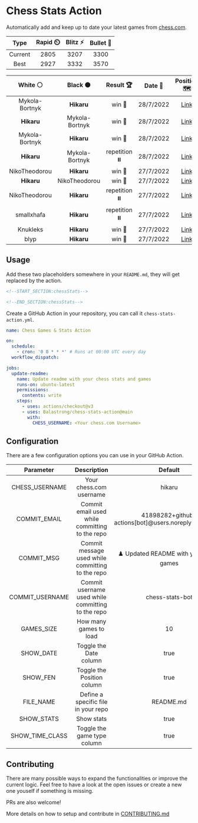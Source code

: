 # Chess Stats Action

Automatically add and keep up to date your latest games from [chess.com](https://www.chess.com/).

|  Type   | Rapid ⏲️ | Blitz ⚡ | Bullet 🔫 |
| :-----: | :------: | :------: | :-------: |
| Current |   2805   |   3207   |   3300    |
|  Best   |   2927   |   3332   |   3570    |

|    White ⚪    |    Black ⚫    |   Result 🏆   |  Date 📅  |                                                          Position 🗺️                                                           |
| :------------: | :------------: | :-----------: | :-------: | :----------------------------------------------------------------------------------------------------------------------------: |
| Mykola-Bortnyk |   **Hikaru**   |    win 🥇     | 28/7/2022 |          <a href="http://www.ee.unb.ca/cgi-bin/tervo/fen.pl?select=2k5/2p5/3p4/3Pr2p/3R3P/n3n1N1/K7/8 w - -">Link</a>          |
|   **Hikaru**   | Mykola-Bortnyk |    win 🥇     | 28/7/2022 |               <a href="http://www.ee.unb.ca/cgi-bin/tervo/fen.pl?select=8/4k3/4nR2/5KP1/8/8/8/8 b - -">Link</a>                |
| Mykola-Bortnyk |   **Hikaru**   |    win 🥇     | 28/7/2022 |          <a href="http://www.ee.unb.ca/cgi-bin/tervo/fen.pl?select=2k5/8/2p5/1pP5/1P2b3/2r1p3/1R6/3K4 w - -">Link</a>          |
|   **Hikaru**   | Mykola-Bortnyk | repetition ⏸️ | 28/7/2022 |        <a href="http://www.ee.unb.ca/cgi-bin/tervo/fen.pl?select=R4n2/6pk/4p2p/1p5P/3P1PKQ/3q3R/6P1/7r b - -">Link</a>         |
| NikoTheodorou  |   **Hikaru**   |    win 🥇     | 27/7/2022 | <a href="http://www.ee.unb.ca/cgi-bin/tervo/fen.pl?select=r4rk1/5pb1/1p2qnn1/2p1pR2/3pP1p1/BP1b2P1/4Q1BP/4NRK1 w - -">Link</a> |
|   **Hikaru**   | NikoTheodorou  |    win 🥇     | 27/7/2022 |              <a href="http://www.ee.unb.ca/cgi-bin/tervo/fen.pl?select=4r3/5R2/1kP5/8/8/8/5KB1/8 b - -">Link</a>               |
| NikoTheodorou  |   **Hikaru**   | repetition ⏸️ | 27/7/2022 |          <a href="http://www.ee.unb.ca/cgi-bin/tervo/fen.pl?select=7R/4k3/p3Pp2/4nB2/2rp2P1/8/P7/5K2 w - -">Link</a>           |
|   smallxhafa   |   **Hikaru**   | repetition ⏸️ | 27/7/2022 |    <a href="http://www.ee.unb.ca/cgi-bin/tervo/fen.pl?select=4rrk1/pp4pp/6q1/3p1p2/PQ1P4/5P1P/1P3P2/R3RN1K b - -">Link</a>     |
|    Knukleks    |   **Hikaru**   |    win 🥇     | 27/7/2022 |        <a href="http://www.ee.unb.ca/cgi-bin/tervo/fen.pl?select=2r3k1/6p1/1R5p/pB2pp2/P7/3KP1P1/8/3q4 w - -">Link</a>         |
|      blyp      |   **Hikaru**   |    win 🥇     | 27/7/2022 |        <a href="http://www.ee.unb.ca/cgi-bin/tervo/fen.pl?select=8/5p2/2k1p3/4P2p/pBp2P1P/P2b4/1p1Kp3/8 w - -">Link</a>        |

## Usage

Add these two placeholders somewhere in your `README.md`, they will get replaced by the action.

```html
<!--START_SECTION:chessStats-->

<!--END_SECTION:chessStats-->
```

Create a GitHub Action in your repository, you can call it `chess-stats-action.yml`.

```yaml
name: Chess Games & Stats Action

on:
  schedule:
    - cron: '0 0 * * *' # Runs at 00:00 UTC every day
  workflow_dispatch:

jobs:
  update-readme:
    name: Update readme with your chess stats and games
    runs-on: ubuntu-latest
    permissions:
      contents: write
    steps:
      - uses: actions/checkout@v3
      - uses: Balastrong/chess-stats-action@main
        with:
          CHESS_USERNAME: <Your chess.com Username>
```

## Configuration

There are a few configuration options you can use in your GitHub Action.

|    Parameter    |                    Description                    |                        Default                        | Required |
|:---------------:|:-------------------------------------------------:|:-----------------------------------------------------:|:--------:|
| CHESS_USERNAME  |              Your chess.com username              |                        hikaru                         | **Yes**  |
|  COMMIT_EMAIL   |  Commit email used while committing to the repo   | 41898282+github-actions[bot]@users.noreply.github.com |    No    |
|   COMMIT_MSG    | Commit message used while committing to the repo  |        ♟️ Updated README with your chess games        |    No    |
| COMMIT_USERNAME | Commit username used while committing to the repo |                    chess-stats-bot                    |    No    |
|   GAMES_SIZE    |              How many games to load               |                          10                           |    No    |
|    SHOW_DATE    |              Toggle the Date column               |                         true                          |    No    |
|    SHOW_FEN     |            Toggle the Position column             |                         true                          |    No    |
|    FILE_NAME    |        Define a specific file in your repo        |                       README.md                       |    No    |
|   SHOW_STATS    |                    Show stats                     |                         true                          |    No    |
| SHOW_TIME_CLASS |            Toggle the game type column            |                         true                          |    No    |

## Contributing

There are many possible ways to expand the functionalities or improve the current logic. Feel free to have a look at the open issues or create a new one youself if something is missing.

PRs are also welcome!

More details on how to setup and contribute in [CONTRIBUTING.md](CONTRIBUTING.md)
